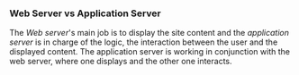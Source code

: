 ### Web Server vs Application Server
The _Web server_'s main job is to display the site content and the _application server_ is in charge of the logic, the interaction between the user and the displayed content. The application server is working in conjunction with the web server, where one displays and the other one interacts.
